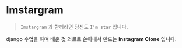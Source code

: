 # Imstargram

> `Imstargram` 과 함께라면 당신도  `I'm star` 입니다. 

django 수업을 하며 배운 것 와르르 쏟아내서 만드는 **Instagram Clone** 입니다. 

